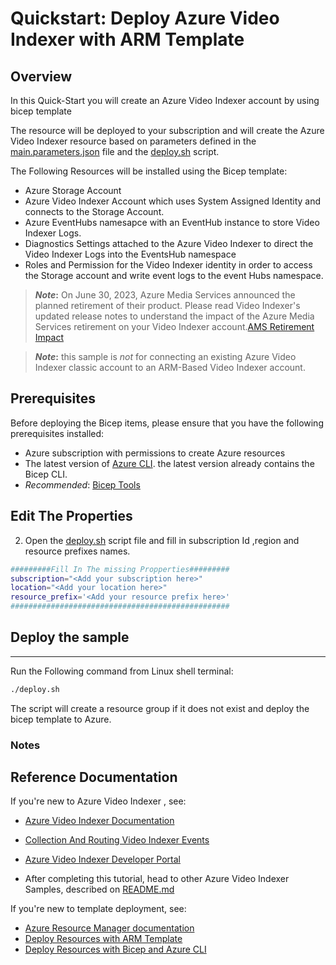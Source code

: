 
# Quickstart: Deploy Azure Video Indexer with ARM Template 

## Overview

In this Quick-Start you will create an Azure Video Indexer account by using bicep template

The resource will be deployed to your subscription and will create the Azure Video Indexer resource based on parameters defined in the [main.parameters.json](./main.parameters.json) file and the [deploy.sh](./deploy.sh) script.

The Following Resources will be installed using the Bicep template:

- Azure Storage Account
- Azure Video Indexer Account which uses System Assigned Identity and connects to the Storage Account.
- Azure EventHubs namesapce with an EventHub instance to store Video Indexer Logs.
- Diagnostics Settings attached to the Azure Video Indexer to direct the Video Indexer Logs into the EventsHub namespace
- Roles and Permission for the Video Indexer identity in order to access the Storage account and write event logs to the event Hubs namespace.


> **_Note_:**
> On June 30, 2023, Azure Media Services announced the planned retirement of their product. Please read Video Indexer's updated release notes to understand the impact of the Azure Media Services retirement on your Video Indexer account.[AMS Retirement Impact](https://learn.microsoft.com/en-us/azure/azure-video-indexer/release-notes#june-2023)

> **_Note_:**
> this sample is *not* for connecting an existing Azure Video Indexer classic account to an ARM-Based Video Indexer account.


## Prerequisites
Before deploying the Bicep items, please ensure that you have the following prerequisites installed:

- Azure subscription with permissions to create Azure resources
- The latest version of [Azure CLI](https://learn.microsoft.com/cli/azure/install-azure-cli). the latest version already contains the Bicep CLI.
- *Recommended*: [Bicep Tools](https://learn.microsoft.com/en-us/azure/azure-resource-manager/bicep/install)

 
## Edit The Properties

2. Open the [deploy.sh](./deploy.sh) script file and fill in subscription Id ,region and resource prefixes names.

```bash
#########Fill In The missing Propperties#########
subscription="<Add your subscription here>"
location="<Add your location here>"
resource_prefix='<Add your resource prefix here>'
#################################################
```

## Deploy the sample

----

Run the Following command from Linux shell terminal:

```bash
./deploy.sh
```

The script will create a resource group if it does not exist and deploy the bicep template to Azure.


### Notes

## Reference Documentation

If you're new to Azure Video Indexer , see:


* [Azure Video Indexer Documentation](https://aka.ms/vi-docs)
* [Collection And Routing Video Indexer Events](https://learn.microsoft.com/en-us/azure/azure-video-indexer/monitor-video-indexer)
* [Azure Video Indexer Developer Portal](https://aka.ms/avam-dev-portal)

* After completing this tutorial, head to other Azure Video Indexer Samples, described on [README.md](../../README.md)

If you're new to template deployment, see:

* [Azure Resource Manager documentation](https://docs.microsoft.com/azure/azure-resource-manager/)
* [Deploy Resources with ARM Template](https://docs.microsoft.com/en-us/azure/azure-resource-manager/templates/deploy-powershell)
* [Deploy Resources with Bicep and Azure CLI](https://docs.microsoft.com/en-us/azure/azure-resource-manager/bicep/deploy-cli)

